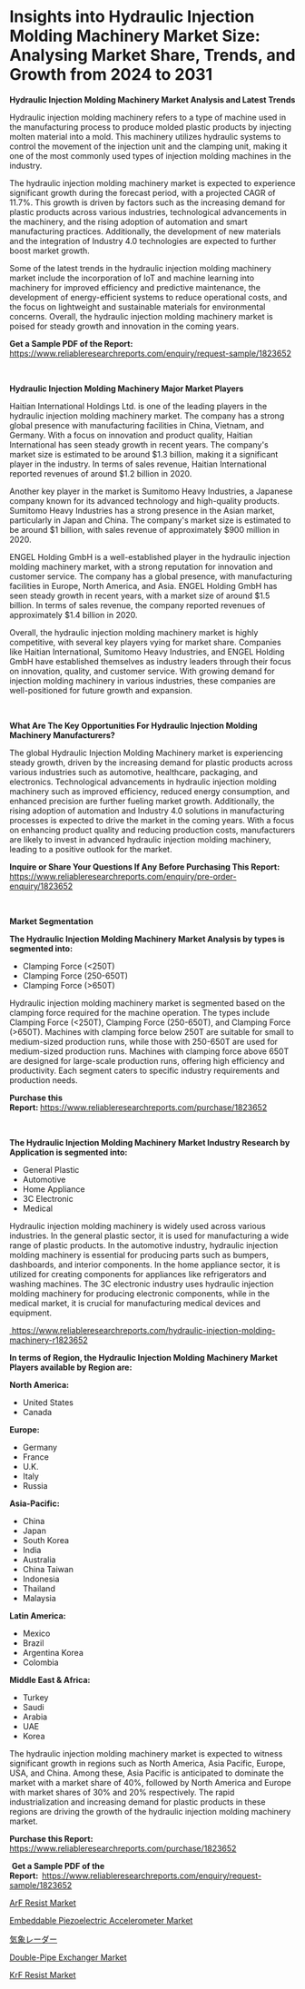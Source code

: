 <p><h1>Insights into Hydraulic Injection Molding Machinery Market Size: Analysing Market Share, Trends, and Growth from 2024 to 2031</h1></p><p><strong>Hydraulic Injection Molding Machinery Market Analysis and Latest Trends</strong></p>
<p><p>Hydraulic injection molding machinery refers to a type of machine used in the manufacturing process to produce molded plastic products by injecting molten material into a mold. This machinery utilizes hydraulic systems to control the movement of the injection unit and the clamping unit, making it one of the most commonly used types of injection molding machines in the industry.</p><p>The hydraulic injection molding machinery market is expected to experience significant growth during the forecast period, with a projected CAGR of 11.7%. This growth is driven by factors such as the increasing demand for plastic products across various industries, technological advancements in the machinery, and the rising adoption of automation and smart manufacturing practices. Additionally, the development of new materials and the integration of Industry 4.0 technologies are expected to further boost market growth.</p><p>Some of the latest trends in the hydraulic injection molding machinery market include the incorporation of IoT and machine learning into machinery for improved efficiency and predictive maintenance, the development of energy-efficient systems to reduce operational costs, and the focus on lightweight and sustainable materials for environmental concerns. Overall, the hydraulic injection molding machinery market is poised for steady growth and innovation in the coming years.</p></p>
<p><strong>Get a Sample PDF of the Report:&nbsp;</strong> <a href="https://www.reliableresearchreports.com/enquiry/request-sample/1823652">https://www.reliableresearchreports.com/enquiry/request-sample/1823652</a></p>
<p>&nbsp;</p>
<p><strong>Hydraulic Injection Molding Machinery Major Market Players</strong></p>
<p><p>Haitian International Holdings Ltd. is one of the leading players in the hydraulic injection molding machinery market. The company has a strong global presence with manufacturing facilities in China, Vietnam, and Germany. With a focus on innovation and product quality, Haitian International has seen steady growth in recent years. The company's market size is estimated to be around $1.3 billion, making it a significant player in the industry. In terms of sales revenue, Haitian International reported revenues of around $1.2 billion in 2020.</p><p>Another key player in the market is Sumitomo Heavy Industries, a Japanese company known for its advanced technology and high-quality products. Sumitomo Heavy Industries has a strong presence in the Asian market, particularly in Japan and China. The company's market size is estimated to be around $1 billion, with sales revenue of approximately $900 million in 2020.</p><p>ENGEL Holding GmbH is a well-established player in the hydraulic injection molding machinery market, with a strong reputation for innovation and customer service. The company has a global presence, with manufacturing facilities in Europe, North America, and Asia. ENGEL Holding GmbH has seen steady growth in recent years, with a market size of around $1.5 billion. In terms of sales revenue, the company reported revenues of approximately $1.4 billion in 2020.</p><p>Overall, the hydraulic injection molding machinery market is highly competitive, with several key players vying for market share. Companies like Haitian International, Sumitomo Heavy Industries, and ENGEL Holding GmbH have established themselves as industry leaders through their focus on innovation, quality, and customer service. With growing demand for injection molding machinery in various industries, these companies are well-positioned for future growth and expansion.</p></p>
<p>&nbsp;</p>
<p><strong>What Are The Key Opportunities For Hydraulic Injection Molding Machinery Manufacturers?</strong></p>
<p><p>The global Hydraulic Injection Molding Machinery market is experiencing steady growth, driven by the increasing demand for plastic products across various industries such as automotive, healthcare, packaging, and electronics. Technological advancements in hydraulic injection molding machinery such as improved efficiency, reduced energy consumption, and enhanced precision are further fueling market growth. Additionally, the rising adoption of automation and Industry 4.0 solutions in manufacturing processes is expected to drive the market in the coming years. With a focus on enhancing product quality and reducing production costs, manufacturers are likely to invest in advanced hydraulic injection molding machinery, leading to a positive outlook for the market.</p></p>
<p><strong>Inquire or Share Your Questions If Any Before Purchasing This Report:</strong> <a href="https://www.reliableresearchreports.com/enquiry/pre-order-enquiry/1823652">https://www.reliableresearchreports.com/enquiry/pre-order-enquiry/1823652</a></p>
<p>&nbsp;</p>
<p><strong>Market Segmentation</strong></p>
<p><strong>The Hydraulic Injection Molding Machinery Market Analysis by types is segmented into:</strong></p>
<p><ul><li>Clamping Force (<250T)</li><li>Clamping Force (250-650T)</li><li>Clamping Force (>650T)</li></ul></p>
<p><p>Hydraulic injection molding machinery market is segmented based on the clamping force required for the machine operation. The types include Clamping Force (<250T), Clamping Force (250-650T), and Clamping Force (>650T). Machines with clamping force below 250T are suitable for small to medium-sized production runs, while those with 250-650T are used for medium-sized production runs. Machines with clamping force above 650T are designed for large-scale production runs, offering high efficiency and productivity. Each segment caters to specific industry requirements and production needs.</p></p>
<p><strong>Purchase this Report:&nbsp;</strong><a href="https://www.reliableresearchreports.com/purchase/1823652">https://www.reliableresearchreports.com/purchase/1823652</a></p>
<p>&nbsp;</p>
<p><strong>The Hydraulic Injection Molding Machinery Market Industry Research by Application is segmented into:</strong></p>
<p><ul><li>General Plastic</li><li>Automotive</li><li>Home Appliance</li><li>3C Electronic</li><li>Medical</li></ul></p>
<p><p>Hydraulic injection molding machinery is widely used across various industries. In the general plastic sector, it is used for manufacturing a wide range of plastic products. In the automotive industry, hydraulic injection molding machinery is essential for producing parts such as bumpers, dashboards, and interior components. In the home appliance sector, it is utilized for creating components for appliances like refrigerators and washing machines. The 3C electronic industry uses hydraulic injection molding machinery for producing electronic components, while in the medical market, it is crucial for manufacturing medical devices and equipment.</p></p>
<p><a href="https://www.reliableresearchreports.com/hydraulic-injection-molding-machinery-r1823652">&nbsp;https://www.reliableresearchreports.com/hydraulic-injection-molding-machinery-r1823652</a></p>
<p><strong>In terms of Region, the Hydraulic Injection Molding Machinery Market Players available by Region are:</strong></p>
<p>
    <p> <strong> North America: </strong>
        <ul>
            <li>United States</li>
            <li>Canada</li>
        </ul>
        </p> 
    <p> <strong> Europe: </strong>
        <ul>
            <li>Germany</li>
            <li>France</li>
            <li>U.K.</li>
            <li>Italy</li>
            <li>Russia</li>
        </ul>
        </p> 
    <p> <strong> Asia-Pacific: </strong>
        <ul>
            <li>China</li>
            <li>Japan</li>
            <li>South Korea</li>
            <li>India</li>
            <li>Australia</li>
            <li>China Taiwan</li>
            <li>Indonesia</li>
            <li>Thailand</li>
            <li>Malaysia</li>
        </ul>
        </p> 
    <p> <strong> Latin America: </strong>
        <ul>
            <li>Mexico</li>
            <li>Brazil</li>
            <li>Argentina Korea</li>
            <li>Colombia</li>
        </ul>
        </p> 
    <p> <strong> Middle East & Africa: </strong>
        <ul>
            <li>Turkey</li>
            <li>Saudi</li>
            <li>Arabia</li>
            <li>UAE</li>
            <li>Korea</li>
        </ul>
    </p>
    </p>
<p><p>The hydraulic injection molding machinery market is expected to witness significant growth in regions such as North America, Asia Pacific, Europe, USA, and China. Among these, Asia Pacific is anticipated to dominate the market with a market share of 40%, followed by North America and Europe with market shares of 30% and 20% respectively. The rapid industrialization and increasing demand for plastic products in these regions are driving the growth of the hydraulic injection molding machinery market.</p></p>
<p><strong>Purchase this Report: </strong><a href="https://www.reliableresearchreports.com/purchase/1823652">https://www.reliableresearchreports.com/purchase/1823652</a></p>
<p>&nbsp;<strong>Get a Sample PDF of the Report:&nbsp;&nbsp;</strong><a href="https://www.reliableresearchreports.com/enquiry/request-sample/1823652">https://www.reliableresearchreports.com/enquiry/request-sample/1823652</a></p>
<p><strong></strong></p>
<p><p><a href="https://issuu.com/reportprime-2/docs/arf-resist-market-size-2030.pptx">ArF Resist Market</a></p><p><a href="https://github.com/josesg55/Market-Research-Report-List-2/blob/main/embeddable-piezoelectric-accelerometer-market.md">Embeddable Piezoelectric Accelerometer Market</a></p><p><a href="https://github.com/andym141978/Market-Research-Report-List-1/blob/main/498553840982.md">気象レーダー</a></p><p><a href="https://github.com/indrystar/Market-Research-Report-List-3/blob/main/double-pipe-exchanger-market.md">Double-Pipe Exchanger Market</a></p><p><a href="https://issuu.com/reportprime-2/docs/krf-resist-market-size-2030.pptx">KrF Resist Market</a></p></p>